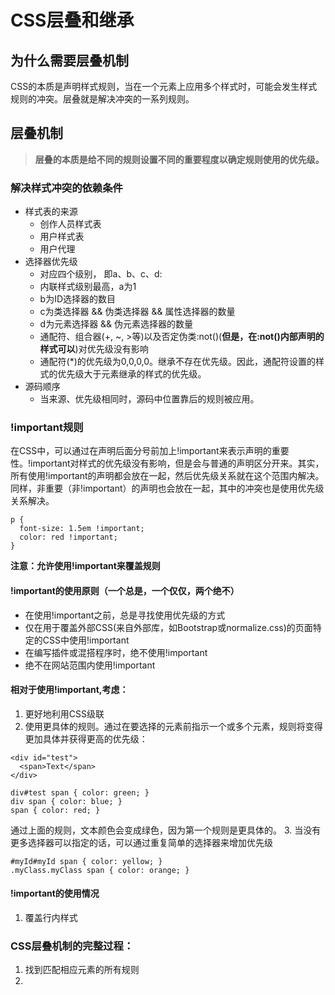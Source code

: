 # CSS层叠和继承
## 为什么需要层叠机制
  CSS的本质是声明样式规则，当在一个元素上应用多个样式时，可能会发生样式规则的冲突。层叠就是解决冲突的一系列规则。
## 层叠机制
> **层叠的本质是给不同的规则设置不同的重要程度以确定规则使用的优先级。**
### 解决样式冲突的依赖条件
- 样式表的来源
  - 创作人员样式表
  - 用户样式表
  - 用户代理
- 选择器优先级
  - 对应四个级别， 即a、b、c、d:
  - 内联样式级别最高，a为1
  - b为ID选择器的数目
  - c为类选择器 && 伪类选择器 && 属性选择器的数量
  - d为元素选择器 && 伪元素选择器的数量
  - 通配符、组合器(+, ~, >等)以及否定伪类:not()(**但是，在:not()内部声明的样式可以**)对优先级没有影响
  - 通配符(*)的优先级为0,0,0,0。继承不存在优先级。因此，通配符设置的样式的优先级大于元素继承的样式的优先级。
- 源码顺序
  - 当来源、优先级相同时，源码中位置靠后的规则被应用。
### !important规则
  在CSS中，可以通过在声明后面分号前加上!important来表示声明的重要性。!important对样式的优先级没有影响，但是会与普通的声明区分开来。其实，所有使用!important的声明都会放在一起，然后优先级关系就在这个范围内解决。同样，非重要（非!important）的声明也会放在一起，其中的冲突也是使用优先级关系解决。
```
p {
  font-size: 1.5em !important;
  color: red !important;
}
```
**注意：允许使用!important来覆盖规则**
#### !important的使用原则（一个总是，一个仅仅，两个绝不）
- 在使用!important之前，总是寻找使用优先级的方式
- 仅在用于覆盖外部CSS(来自外部库，如Bootstrap或normalize.css)的页面特定的CSS中使用!important
- 在编写插件或混搭程序时，绝不使用!important
- 绝不在网站范围内使用!important

#### 相对于使用!important,考虑：
1. 更好地利用CSS级联
2. 使用更具体的规则。通过在要选择的元素前指示一个或多个元素，规则将变得更加具体并获得更高的优先级：
```
<div id="test">
  <span>Text</span>
</div>
```

```
div#test span { color: green; }
div span { color: blue; }
span { color: red; }
```
通过上面的规则，文本颜色会变成绿色，因为第一个规则是更具体的。
3. 当没有更多选择器可以指定的话，可以通过重复简单的选择器来增加优先级
```
#myId#myId span { color: yellow; }
.myClass.myClass span { color: orange; }
```

#### !important的使用情况
1. 覆盖行内样式
### CSS层叠机制的完整过程：
1. 找到匹配相应元素的所有规则
2. 